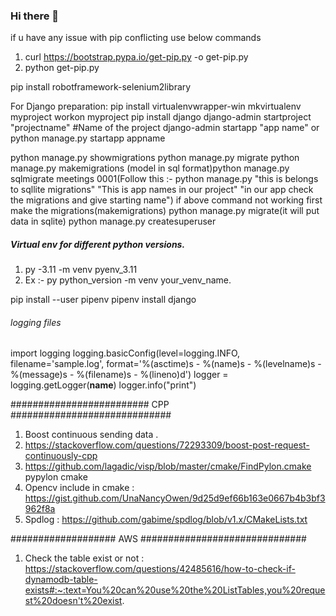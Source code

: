 ### Hi there 👋

<!--
**amarnathreddy0201/amarnathreddy0201** is a ✨ _special_ ✨ repository because its `README.md` (this file) appears on your GitHub profile.

Here are some ideas to get you started:

- 🔭 I’m currently working on ...
- 🌱 I’m currently learning ...
- 👯 I’m looking to collaborate on ...
- 🤔 I’m looking for help with ...
- 💬 Ask me about ...
- 📫 How to reach me: ...
- 😄 Pronouns: ...
- ⚡ Fun fact: ...
-->


if u have any issue with pip conflicting use below commands
1) curl https://bootstrap.pypa.io/get-pip.py -o get-pip.py
2) python get-pip.py



pip install robotframework-selenium2library



For Django preparation:
  pip install virtualenvwrapper-win
  mkvirtualenv myproject
  workon myproject
  pip install django
  django-admin startproject "projectname"  #Name of the project
  django-admin startapp "app name"  or python manage.py startapp appname

  python manage.py showmigrations
  python manage.py migrate
  python manage.py makemigrations
  (model in sql format)python manage.py sqlmigrate meetings 0001(Follow this :- python manage.py "this is belongs to sqllite migrations" "This is app names in our project" "in our app check the       migrations and give starting name")
  if above command not working first make the migrations(makemigrations)
  python manage.py migrate(it will put data in sqlite)
  python manage.py createsuperuser

##### Virtual env for different python versions.
1) py -3.11 -m venv pyenv_3.11
2) Ex :-  py python_version -m venv your_venv_name.

pip install --user pipenv
pipenv install django

######    logging files ####################
import logging
logging.basicConfig(level=logging.INFO, filename='sample.log', format='%(asctime)s - %(name)s - %(levelname)s - %(message)s - %(filename)s - %(lineno)d')
logger = logging.getLogger(__name__)
logger.info("print")

######################### CPP #############################
1) Boost continuous sending data .
2) https://stackoverflow.com/questions/72293309/boost-post-request-continuously-cpp
3) https://github.com/lagadic/visp/blob/master/cmake/FindPylon.cmake pypylon cmake
4) Opencv include in cmake : https://gist.github.com/UnaNancyOwen/9d25d9ef66b163e0667b4b3bf3962f8a
5) Spdlog :   https://github.com/gabime/spdlog/blob/v1.x/CMakeLists.txt

###################  AWS ##############################
1) Check the table exist or not : https://stackoverflow.com/questions/42485616/how-to-check-if-dynamodb-table-exists#:~:text=You%20can%20use%20the%20ListTables,you%20request%20doesn't%20exist. 
